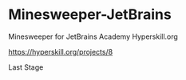 # Minesweeper-JetBrains
Minesweeper for JetBrains Academy Hyperskill.org

https://hyperskill.org/projects/8

Last Stage
